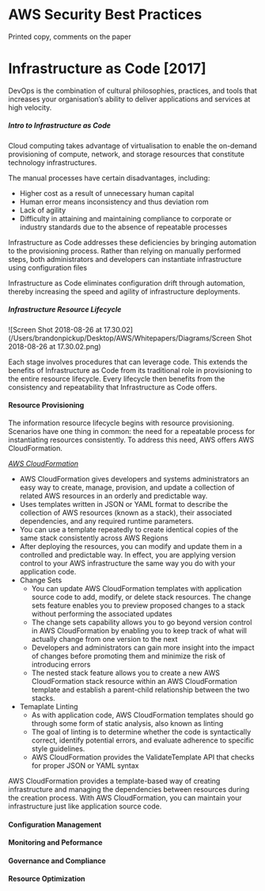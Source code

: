 # AWS Security Best Practices

Printed copy, comments on the paper



# Infrastructure as Code [2017]

DevOps is the combination of cultural philosophies, practices, and tools that increases your organisation’s ability to deliver applications and services at high velocity. 



##### Intro to Infrastructure as Code

Cloud computing takes advantage of virtualisation to enable the on-demand provisioning of compute, network, and storage resources that constitute technology infrastructures. 

The manual processes have certain disadvantages, including: 

* Higher cost as a result of unnecessary human capital
* Human error means inconsistency and thus deviation rom 
* Lack of agility
* Difficulty in attaining and maintaining compliance to corporate or industry standards due to the absence of repeatable processes

Infrastructure as Code addresses these deficiencies by bringing automation to the provisioning process. Rather than relying on manually performed steps, both administrators and developers can instantiate infrastructure using configuration files 	

Infrastructure as Code eliminates configuration drift through automation, thereby increasing the speed and agility of infrastructure deployments. 



##### Infrastructure Resource Lifecycle

![Screen Shot 2018-08-26 at 17.30.02](/Users/brandonpickup/Desktop/AWS/Whitepapers/Diagrams/Screen Shot 2018-08-26 at 17.30.02.png)



Each stage involves procedures that can leverage code. This extends the benefits of Infrastructure as Code from its traditional role in provisioning to the entire resource lifecycle. Every lifecycle then benefits from the consistency and repeatability that Infrastructure as Code offers. 



#### Resource Provisioning

The information resource lifecycle begins with resource provisioning. Scenarios have one thing in common: the need for a repeatable process for instantiating resources consistently. To address this need, AWS offers AWS CloudFormation. 

<u>*AWS CloudFormation*</u>

* AWS CloudFormation gives developers and systems administrators an easy way to create, manage, provision, and update a collection of related AWS resources in an orderly and predictable way. 
* Uses templates written in JSON or YAML format to describe the collection of AWS resources (known as a stack), their associated dependencies, and any required runtime parameters. 
* You can use a template repeatedly to create identical copies of the same stack consistently across AWS Regions 
* After deploying the resources, you can modify and update them in a controlled and predictable way. In effect, you are applying version control to your AWS infrastructure the same way you do with your application code. 
* Change Sets
  * You can update AWS CloudFormation templates with application source code to add, modify, or delete stack resources. The change sets feature enables you to preview proposed changes to a stack without performing the associated updates 
  * The change sets capability allows you to go beyond version control in AWS CloudFormation by enabling you to keep track of what will actually change from one version to the next 
  * Developers and administrators can gain more insight into the impact of changes before promoting them and minimize the risk of introducing errors 
  * The nested stack feature allows you to create a new AWS CloudFormation stack resource within an AWS CloudFormation template and establish a parent-child relationship between the two stacks. 
* Temaplate Linting
  * As with application code, AWS CloudFormation templates should go through some form of static analysis, also known as linting 
  * The goal of linting is to determine whether the code is syntactically correct, identify potential errors, and evaluate adherence to specific style guidelines. 
  * AWS CloudFormation provides the ValidateTemplate API that checks for proper JSON or YAML syntax 



AWS CloudFormation provides a template-based way of creating infrastructure and managing the dependencies between resources during the creation process. With AWS CloudFormation, you can maintain your infrastructure just like application source code. 



#### Configuration Management



#### Monitoring and Peformance

#### Governance and Compliance

#### Resource Optimization

